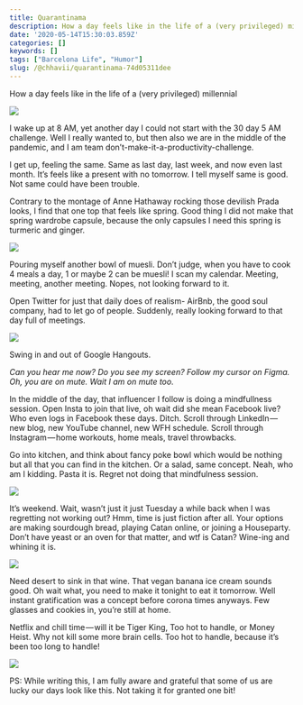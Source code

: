 ```yaml
---
title: Quarantinama
description: How a day feels like in the life of a (very privileged) millennial
date: '2020-05-14T15:30:03.859Z'
categories: []
keywords: []
tags: ["Barcelona Life", "Humor"]
slug: /@chhavii/quarantinama-74d05311dee
---
```


How a day feels like in the life of a (very privileged) millennial

![](https://cdn-images-1.medium.com/max/800/1*DFGzYAyeyRIoIswFMUtIAg.jpeg)

I wake up at 8 AM, yet another day I could not start with the 30 day 5 AM challenge. Well I really wanted to, but then also we are in the middle of the pandemic, and I am team don’t-make-it-a-productivity-challenge.

I get up, feeling the same. Same as last day, last week, and now even last month. It’s feels like a present with no tomorrow. I tell myself same is good. Not same could have been trouble.

Contrary to the montage of Anne Hathaway rocking those devilish Prada looks, I find that one top that feels like spring. Good thing I did not make that spring wardrobe capsule, because the only capsules I need this spring is turmeric and ginger.

![](https://cdn-images-1.medium.com/max/800/1*fVOSJSGrovlCgwtYJF5lGw.gif)

Pouring myself another bowl of muesli. Don’t judge, when you have to cook 4 meals a day, 1 or maybe 2 can be muesli! I scan my calendar. Meeting, meeting, another meeting. Nopes, not looking forward to it.

Open Twitter for just that daily does of realism- AirBnb, the good soul company, had to let go of people. Suddenly, really looking forward to that day full of meetings.

![](https://cdn-images-1.medium.com/max/800/1*x96uBGs_qsuoeG7nZaAtCQ.gif)

Swing in and out of Google Hangouts.

_Can you hear me now? Do you see my screen? Follow my cursor on Figma. Oh, you are on mute. Wait I am on mute too._

In the middle of the day, that influencer I follow is doing a mindfullness session. Open Insta to join that live, oh wait did she mean Facebook live? Who even logs in Facebook these days. Ditch. Scroll through LinkedIn — new blog, new YouTube channel, new WFH schedule. Scroll through Instagram — home workouts, home meals, travel throwbacks.

Go into kitchen, and think about fancy poke bowl which would be nothing but all that you can find in the kitchen. Or a salad, same concept. Neah, who am I kidding. Pasta it is. Regret not doing that mindfulness session.

![](https://cdn-images-1.medium.com/max/800/1*9CeqyMUQm9pWDXA8qxTdqA.gif)

It’s weekend. Wait, wasn’t just it just Tuesday a while back when I was regretting not working out? Hmm, time is just fiction after all. Your options are making sourdough bread, playing Catan online, or joining a Houseparty. Don’t have yeast or an oven for that matter, and wtf is Catan? Wine-ing and whining it is.

![](https://cdn-images-1.medium.com/max/800/1*xYFdb391SIdP5_AeCLvHLA.gif)

Need desert to sink in that wine. That vegan banana ice cream sounds good. Oh wait what, you need to make it tonight to eat it tomorrow. Well instant gratification was a concept before corona times anyways. Few glasses and cookies in, you’re still at home.

Netflix and chill time — will it be Tiger King, Too hot to handle, or Money Heist. Why not kill some more brain cells. Too hot to handle, because it’s been too long to handle!

![](https://cdn-images-1.medium.com/max/800/1*8k8p1H-uK7uk-ORB2-WWNQ.gif)

PS: While writing this, I am fully aware and grateful that some of us are lucky our days look like this. Not taking it for granted one bit!